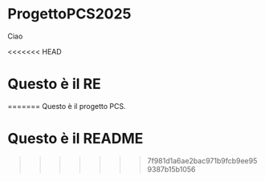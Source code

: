 # ProgettoPCS2025


Ciao

<<<<<<< HEAD
# Questo è il RE
=======
Questo è il progetto PCS.

# Questo è il README


>>>>>>> 7f981d1a6ae2bac971b9fcb9ee959387b15b1056
